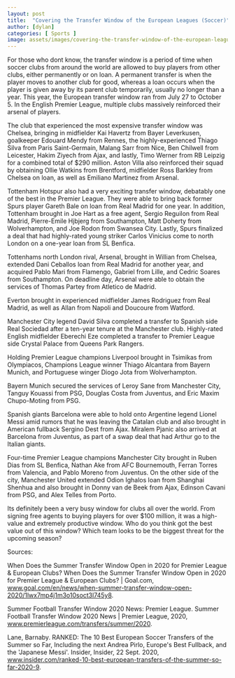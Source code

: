 ```yaml
---
layout: post
title:  "Covering the Transfer Window of the European Leagues (Soccer)"
author: [dylan]
categories: [ Sports ]
image: assets/images/covering-the-transfer-window-of-the-european-leagues-soccer.jpeg
---
```


For those who dont know, the transfer window is a period of time when soccer clubs  from around the world are allowed to buy players from other clubs, either permanently or on loan. A permanent transfer is when the player moves to another club for good, whereas a loan occurs when the player is given away by its parent club temporarily, usually no longer than a year.  This year, the European transfer window ran from July 27 to October 5. In the English Premier League, multiple clubs massively reinforced their arsenal of players.

 

The club that experienced the most expensive transfer window was Chelsea, bringing in midfielder Kai Havertz from Bayer Leverkusen, goalkeeper Edouard Mendy from Rennes, the highly-experienced Thiago Silva from Paris Saint-Germain, Malang Sarr from Nice, Ben Chilwell from Leicester, Hakim Ziyech from Ajax, and lastly, Timo Werner from RB Leipzig for a combined total of $290 million. Aston Villa also reinforced their squad by obtaining Ollie Watkins from Brentford, midfielder Ross Barkley from Chelsea on loan, as well as Emiliano Martinez from Arsenal.

 

Tottenham Hotspur also had a very exciting transfer window, debatably one of the best in the Premier League. They were able to bring back former Spurs player Gareth Bale on loan from Real Madrid for one year. In addition, Tottenham brought in Joe Hart as a free agent, Sergio Reguilon from Real Madrid, Pierre-Emile Hjbjerg from Southampton, Matt Doherty from Wolverhampton, and Joe Rodon from Swansea City. Lastly, Spurs finalized a deal that had highly-rated young striker Carlos Vinicius come to north London on a one-year loan from SL Benfica.

 

Tottenhams north London rival, Arsenal, brought in Willian from Chelsea, extended Dani Ceballos loan from Real Madrid for another year, and acquired Pablo Mari from Flamengo, Gabriel from Lille, and Cedric Soares from Southampton. On deadline day, Arsenal were able to obtain the services of Thomas Partey from Atletico de Madrid.

 

Everton brought in experienced midfielder James Rodriguez from Real Madrid, as well as Allan from Napoli and Doucoure from Watford.

 

Manchester City legend David Silva completed a transfer to Spanish side Real Sociedad after a ten-year tenure at the Manchester club. Highly-rated English midfielder Eberechi Eze completed a transfer to Premier League side Crystal Palace from Queens Park Rangers.

 

Holding Premier League champions Liverpool brought in Tsimikas from Olympiacos, Champions League winner Thiago Alcantara from Bayern Munich, and Portuguese winger Diogo Jota from Wolverhampton.

 

Bayern Munich secured the services of Leroy Sane from Manchester City, Tanguy Kouassi from PSG, Douglas Costa from Juventus, and Eric Maxim Chupo-Moting from PSG.


Spanish giants Barcelona were able to hold onto Argentine legend Lionel Messi amid rumors that he was leaving the Catalan club and also brought in American fullback Sergino Dest from Ajax. Miralem Pjanic also arrived at Barcelona from Juventus,  as part of a swap deal that had Arthur go to the Italian giants.

 

Four-time Premier League champions Manchester City brought in Ruben Dias from SL Benfica, Nathan Ake from AFC Bournemouth, Ferran Torres from Valencia, and Pablo Moreno from Juventus. On the other side of the city, Manchester United extended Odion Ighalos loan from Shanghai Shenhua and also brought in Donny van de Beek from Ajax, Edinson Cavani from PSG, and Alex Telles from Porto.

 

Its definitely been a very busy window for clubs all over the world. From signing free agents to buying players for over $100 million, it was a high-value and extremely productive window. Who do you think got the best value out of this window? Which team looks to be the biggest threat for the upcoming season?

Sources:

When Does the Summer Transfer Window Open in 2020 for Premier League & European Clubs? When Does the Summer Transfer Window Open in 2020 for Premier League & European Clubs? | Goal.com, www.goal.com/en/news/when-summer-transfer-window-open-2020/1lwx7mp4j1m3o10soct3l745y8. 

Summer Football Transfer Window 2020 News: Premier League. Summer Football Transfer Window 2020 News | Premier League, 2020, www.premierleague.com/transfers/summer/2020. 

Lane, Barnaby. RANKED: The 10 Best European Soccer Transfers of the Summer so Far, Including the next Andrea Pirlo, Europe's Best Fullback, and the 'Japanese Messi'. Insider, Insider, 22 Sept. 2020, www.insider.com/ranked-10-best-european-transfers-of-the-summer-so-far-2020-9. 


